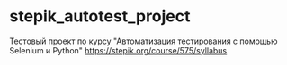 # stepik_autotest_project
Тестовый проект по курсу "Автоматизация тестирования с помощью Selenium и Python"
https://stepik.org/course/575/syllabus
